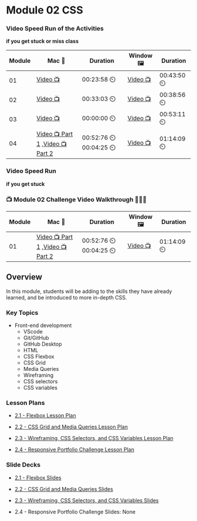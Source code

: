 # Module 02  CSS

### Video Speed Run  of the Activities 
**if you get stuck or miss class**

| Module | Mac 🍎 | Duration    | Window 🖼️ | Duration |
| ------  | ------ | ----------- |---------  | --------- |
| 01 | [Video 📺](https://zoom.us/rec/share/7A8CfTY-4ZtkyO_RSTJmD1wcy4s5fJAVmntK4R27ypBeEMHSCPK0ttdWhgDJqpvu.aO9Y408hhlvEzuZi)  |  00:23:58  ⏲️ |  [Video 📺](https://zoom.us/rec/share/td6IWpte6u9UF-qZSC21oMn-E3wgtafF0n7MQudXcGXq2cWz1kqgmR3BH0KjQKzr.-dgV_tT87yjPI8BM)  |  00:43:50 ⏲️ |
| 02 | [Video 📺](https://zoom.us/rec/share/BGu8nFx6xa9jM3Aeihhm7iWhoKBTgKA97A0ea7lOPMNR9UdRkF1a4RB394Uy9gYg.H-YBKqIevT-UWJMc)  |  00:33:03  ⏲️ |  [Video 📺](https://zoom.us/rec/share/NgmiggGZRRygL3_mBUR8F9ReUZKCXY2jkmcK_kSiZPVHhIA9yaHAyoV50KWokqlU.XxA6nJZnyJxmuzcU)  |  00:38:56 ⏲️ |
| 03 | [Video 📺]()  |  00:00:00  ⏲️ |  [Video 📺](https://zoom.us/rec/share/P6__YsLUPBHH19UHdaT2_MC7tqFqSEm37Ic3nGcMp5O0M79zGqgmc7TBEx2Lg-FM.YRUMzk7HJn177Vu_) |  00:53:11 ⏲️ |
| 04 | [Video 📺 Part 1](https://zoom.us/rec/share/WzM3V5iyqt7LYn5CjiWo1zXmpB9GNEoX4VttPamORP3Doz4va7_8VBcUUjWC8Xga.rv1uKFJYf3JseP1U) ,[Video 📺 Part 2](https://zoom.us/rec/share/rxmEdTmB9DT8CwGlB5rB0C7cJEiRYrVbgx_97sVBlSlWOBA40gczph3rECePP2LC.i3NaG1MbzsoQ55_x)    |  00:52:76  ⏲️  00:04:25 ⏲️ |  [Video 📺](https://zoom.us/rec/share/NPKV7AnbY7q67kSPd_ZwFmiE29dVlMk7ORzt-XRcZdSCPOd_bd0scp3oRX92r4QX.mKCsliETzvv94Nwy)  |  01:14:09 ⏲️ |



### Video Speed Run 
**if you get stuck**
### 📺 Module 02 Challenge Video Walkthrough 🏃‍♀️🏃
| Module | Mac 🍎 | Duration    | Window 🖼️ | Duration |
| ------  | ------ | ----------- |---------  | --------- |
| 01 | [Video 📺 Part 1](https://zoom.us/rec/share/WzM3V5iyqt7LYn5CjiWo1zXmpB9GNEoX4VttPamORP3Doz4va7_8VBcUUjWC8Xga.rv1uKFJYf3JseP1U) ,[Video 📺 Part 2](https://zoom.us/rec/share/rxmEdTmB9DT8CwGlB5rB0C7cJEiRYrVbgx_97sVBlSlWOBA40gczph3rECePP2LC.i3NaG1MbzsoQ55_x)  |  00:52:76  ⏲️  00:04:25 ⏲️|  [Video 📺](https://zoom.us/rec/share/NPKV7AnbY7q67kSPd_ZwFmiE29dVlMk7ORzt-XRcZdSCPOd_bd0scp3oRX92r4QX.mKCsliETzvv94Nwy" )   |  01:14:09 ⏲️ |


## Overview

In this module, students will be adding to the skills they have already learned, and be introduced to more in-depth CSS.

### Key Topics

* Front-end development
  * VScode
  * Git/GitHub
  * GitHub Desktop
  * HTML
  * CSS Flexbox
  * CSS Grid
  * Media Queries
  * Wireframing
  * CSS selectors
  * CSS variables


### Lesson Plans

* [2.1 - Flexbox Lesson Plan](./activities/day-01)

* [2.2 - CSS Grid and Media Queries Lesson Plan](./activities/day-02)

* [2.3 - Wireframing, CSS Selectors, and CSS Variables Lesson Plan](./activities/day-03)

* [2.4 - Responsive Portfolio Challenge Lesson Plan](./activities/day-04)

### Slide Decks

* [2.1 - Flexbox Slides](https://docs.google.com/presentation/d/1TzVF8Pm3l1xAze9U_0H_mp8PJR-tqn5NCWhmWYXaQms/edit?usp=sharing)

* [2.2 - CSS Grid and Media Queries Slides](https://docs.google.com/presentation/d/1RJeNu1vuXTSfDeC7FuANw5tsLp4FXav0IGiAdgWJ1eo/edit?usp=sharing)

* [2.3 - Wireframing, CSS Selectors, and CSS Variables Slides](https://docs.google.com/presentation/d/1PDjpFcd4iZlIWkdivvRV5pMKsSKN6EuFySdDFAUA3y0/edit?usp=sharing)

* 2.4 - Responsive Portfolio Challenge Slides: None
